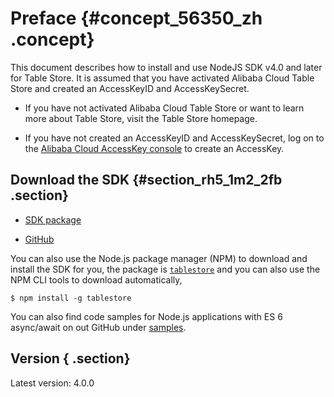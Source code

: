 # Preface {#concept_56350_zh .concept}

This document describes how to install and use NodeJS SDK v4.0 and later for Table Store. It is assumed that you have activated Alibaba Cloud Table Store and created an AccessKeyID and AccessKeySecret.

-   If you have not activated Alibaba Cloud Table Store or want to learn more about Table Store, visit the Table Store homepage.

-   If you have not created an AccessKeyID and AccessKeySecret, log on to the [Alibaba Cloud AccessKey console](https://partners-intl.console.aliyun.com/#/ak) to create an AccessKey.


## Download the SDK {#section_rh5_1m2_2fb .section}

-    [SDK package](https://docs-aliyun.cn-hangzhou.oss.aliyun-inc.com/assets/attach/56350/cn_zh/1499332165434/aliyun-tablestore-nodejs-sdk.zip) 

-    [GitHub](https://github.com/aliyun/aliyun-tablestore-nodejs-sdk) 

You can also use the Node.js package manager (NPM) to download and install the SDK for you, the package is [`tablestore`](https://www.npmjs.com/package/tablestore) and you can also use the NPM CLI tools to download automatically, 

```
$ npm install -g tablestore
```
You can also find code samples for Node.js applications with ES 6 async/await on out GitHub under [samples](https://github.com/aliyun/aliyun-tablestore-nodejs-sdk/tree/master/samples-async(node6)).

## Version { .section}

Latest version: 4.0.0

